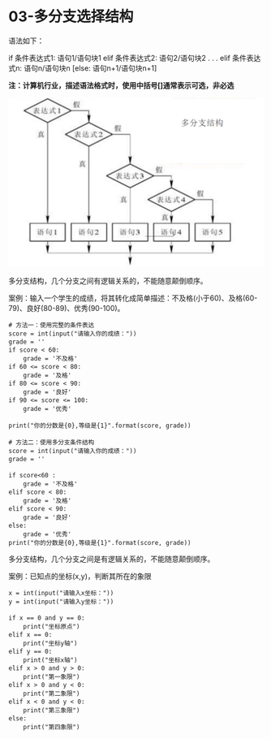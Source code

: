 # 03-多分支选择结构


语法如下：

if 条件表达式1:
    语句1/语句块1
elif 条件表达式2:
    语句2/语句块2
.
.
.
elif 条件表达式n:
    语句n/语句块n
[else:
    语句n+1/语句块n+1]

**注：计算机行业，描述语法格式时，使用中括号[]通常表示可选，非必选**

![](_v_images/20201029172152908_1533296263.png)


多分支结构，几个分支之间有逻辑关系的，不能随意颠倒顺序。


案例：输入一个学生的成绩，将其转化成简单描述：不及格(小于60)、及格(60-79)、良好(80-89)、优秀(90-100)。

```
# 方法一：使用完整的条件表达
score = int(input("请输入你的成绩："))
grade = ''
if score < 60:
    grade = '不及格'
if 60 <= score < 80:
    grade = '及格'
if 80 <= score < 90:
    grade = '良好'
if 90 <= score <= 100:
    grade = '优秀'

print("你的分数是{0},等级是{1}".format(score, grade))

# 方法二：使用多分支条件结构
score = int(input("请输入你的成绩："))
grade = ''

if score<60 :
    grade = '不及格'
elif score < 80:
    grade = '及格'
elif score < 90:
    grade = '良好'
else:
    grade = '优秀'
print("你的分数是{0},等级是{1}".format(score, grade))
```

多分支结构，几个分支之间是有逻辑关系的，不能随意颠倒顺序。



案例：已知点的坐标(x,y)，判断其所在的象限

```
x = int(input("请输入x坐标："))
y = int(input("请输入y坐标："))

if x == 0 and y == 0:
    print("坐标原点")
elif x == 0:
    print("坐标y轴")
elif y == 0:
    print("坐标x轴")
elif x > 0 and y > 0:
    print("第一象限")
elif x > 0 and y < 0:
    print("第二象限")
elif x < 0 and y < 0:
    print("第三象限")
else:
    print("第四象限")

```
